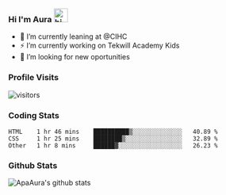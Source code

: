 ### Hi I'm Aura <img src="https://user-images.githubusercontent.com/1303154/88677602-1635ba80-d120-11ea-84d8-d263ba5fc3c0.gif" width="28px" alt="hi">

- 🔭 I’m currently leaning at @CIHC
- ⚡ I’m currently working on Tekwill Academy Kids
- 🤔 I’m looking for new oportunities


### Profile Visits 

![visitors](https://visitor-badge.glitch.me/badge?page_id=ApaAura.ApaAura)


### Coding Stats

<!--START_SECTION:waka-->

```text
HTML    1 hr 46 mins    ██████████▒░░░░░░░░░░░░░░   40.89 %
CSS     1 hr 25 mins    ████████▒░░░░░░░░░░░░░░░░   32.89 %
Other   1 hr 8 mins     ██████▓░░░░░░░░░░░░░░░░░░   26.23 %
```

<!--END_SECTION:waka-->

### Github Stats

![ApaAura's github stats](https://github-readme-stats.vercel.app/api?username=ApaAura&count_private=true&theme=tokyonight&hide=contribs,prs)
